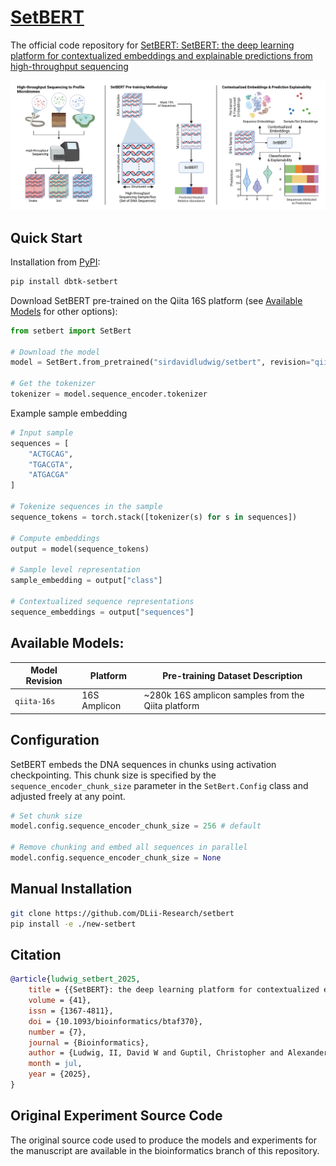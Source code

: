 # [SetBERT](https://academic.oup.com/bioinformatics/article/41/7/btaf370/8173948)

The official code repository for [SetBERT: SetBERT: the deep learning platform for contextualized embeddings and explainable predictions from high-throughput sequencing](https://academic.oup.com/bioinformatics/article/41/7/btaf370/8173948)

![Graphical Abstract](
https://raw.githubusercontent.com/DLii-Research/setbert/refs/heads/master/graphics/graphical_abstract.png)

## Quick Start

Installation from [PyPI](https://pypi.org/project/dbtk-setbert/):
```bash
pip install dbtk-setbert
```

Download SetBERT pre-trained on the Qiita 16S platform (see [Available Models](#available-models) for other options):
```py
from setbert import SetBert

# Download the model
model = SetBert.from_pretrained("sirdavidludwig/setbert", revision="qiita-16s")

# Get the tokenizer
tokenizer = model.sequence_encoder.tokenizer
```

Example sample embedding

```py
# Input sample
sequences = [
    "ACTGCAG",
    "TGACGTA",
    "ATGACGA"
]

# Tokenize sequences in the sample
sequence_tokens = torch.stack([tokenizer(s) for s in sequences])

# Compute embeddings
output = model(sequence_tokens)

# Sample level representation
sample_embedding = output["class"]

# Contextualized sequence representations
sequence_embeddings = output["sequences"]
```

## Available Models:
<a name="available-models"></a>

Model Revision | Platform     | Pre-training Dataset Description
---------------|--------------|---------------------------------
`qiita-16s`    | 16S Amplicon | ~280k 16S amplicon samples from the Qiita platform

## Configuration

SetBERT embeds the DNA sequences in chunks using activation checkpointing. This chunk size is specified
by the `sequence_encoder_chunk_size` parameter in the `SetBert.Config` class and adjusted freely at any point.

```py
# Set chunk size
model.config.sequence_encoder_chunk_size = 256 # default

# Remove chunking and embed all sequences in parallel
model.config.sequence_encoder_chunk_size = None
```

## Manual Installation

```bash
git clone https://github.com/DLii-Research/setbert
pip install -e ./new-setbert
```

## Citation

```bibtex
@article{ludwig_setbert_2025,
	title = {{SetBERT}: the deep learning platform for contextualized embeddings and explainable predictions from high-throughput sequencing},
	volume = {41},
	issn = {1367-4811},
	doi = {10.1093/bioinformatics/btaf370},
	number = {7},
	journal = {Bioinformatics},
	author = {Ludwig, II, David W and Guptil, Christopher and Alexander, Nicholas R and Zhalnina, Kateryna and Wipf, Edi M -L and Khasanova, Albina and Barber, Nicholas A and Swingley, Wesley and Walker, Donald M and Phillips, Joshua L},
	month = jul,
	year = {2025},
}
```

## Original Experiment Source Code

The original source code used to produce the models and experiments for the manuscript are available in the bioinformatics branch of this repository.
